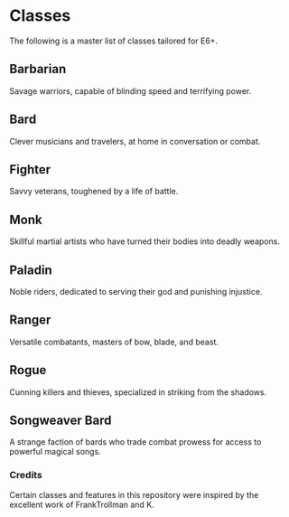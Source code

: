 # Classes

The following is a master list of classes tailored for E6+. 

## Barbarian

Savage warriors, capable of blinding speed and terrifying power.

## Bard

Clever musicians and travelers, at home in conversation or combat.

## Fighter

Savvy veterans, toughened by a life of battle.

## Monk

Skillful martial artists who have turned their bodies into deadly weapons.

## Paladin

Noble riders, dedicated to serving their god and punishing injustice.

## Ranger

Versatile combatants, masters of bow, blade, and beast.

## Rogue

Cunning killers and thieves, specialized in striking from the shadows.

## Songweaver Bard

A strange faction of bards who trade combat prowess for access to powerful magical songs.

### Credits

Certain classes and features in this repository were inspired by the excellent work of FrankTrollman and K.